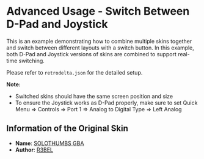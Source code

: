 # Advanced Usage - Switch Between D-Pad and Joystick

This is an example demonstrating how to combine multiple skins together and switch between different layouts with a switch button.
In this example, both D-Pad and Joystick versions of skins are combined to support real-time switching.

Please refer to `retrodelta.json` for the detailed setup.

**Note:**
- Switched skins should have the same screen position and size
- To ensure the Joystick works as D-Pad properly, make sure to set Quick Menu => Controls => Port 1 => Analog to Digital Type => Left Analog

## Information of the Original Skin

- **Name**: [SOLOTHUMBS GBA](https://www.reddit.com/r/Delta_Emulator/comments/1cpzzsf/updated_delta_skin_gba_solo_thumbs/)
- **Author**: [R3BEL](https://www.reddit.com/user/R3BEL85/)
